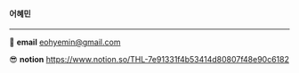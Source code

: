 #### 어혜민
---------------------------
:e-mail: **email** <eohyemin@gmail.com>

:sunglasses: **notion** <https://www.notion.so/THL-7e91331f4b53414d80807f48e90c6182>
<!--
**eohyemin/eohyemin** is a ✨ _special_ ✨ repository because its `README.md` (this file) appears on your GitHub profile.

Here are some ideas to get you started:

- 🔭 I’m currently working on ...
- 🌱 I’m currently learning ...
- 👯 I’m looking to collaborate on ...
- 🤔 I’m looking for help with ...
- 💬 Ask me about ...
- 📫 How to reach me: ...
- 😄 Pronouns: ...
- ⚡ Fun fact: ...
-->
